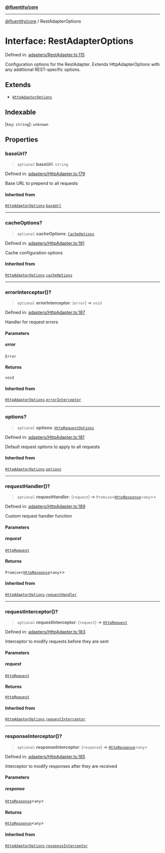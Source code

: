 [**@fluentity/core**](../README.md)

***

[@fluentity/core](../globals.md) / RestAdapterOptions

# Interface: RestAdapterOptions

Defined in: [adapters/RestAdapter.ts:115](https://github.com/cedricpierre/fluentity-core/blob/b9e907b503f5d8cbc83b38cdb5626da057589278/src/adapters/RestAdapter.ts#L115)

Configuration options for the RestAdapter.
Extends HttpAdapterOptions with any additional REST-specific options.

## Extends

- [`HttpAdapterOptions`](HttpAdapterOptions.md)

## Indexable

\[`key`: `string`\]: `unknown`

## Properties

### baseUrl?

> `optional` **baseUrl**: `string`

Defined in: [adapters/HttpAdapter.ts:179](https://github.com/cedricpierre/fluentity-core/blob/b9e907b503f5d8cbc83b38cdb5626da057589278/src/adapters/HttpAdapter.ts#L179)

Base URL to prepend to all requests

#### Inherited from

[`HttpAdapterOptions`](HttpAdapterOptions.md).[`baseUrl`](HttpAdapterOptions.md#baseurl)

***

### cacheOptions?

> `optional` **cacheOptions**: [`CacheOptions`](CacheOptions.md)

Defined in: [adapters/HttpAdapter.ts:191](https://github.com/cedricpierre/fluentity-core/blob/b9e907b503f5d8cbc83b38cdb5626da057589278/src/adapters/HttpAdapter.ts#L191)

Cache configuration options

#### Inherited from

[`HttpAdapterOptions`](HttpAdapterOptions.md).[`cacheOptions`](HttpAdapterOptions.md#cacheoptions)

***

### errorInterceptor()?

> `optional` **errorInterceptor**: (`error`) => `void`

Defined in: [adapters/HttpAdapter.ts:187](https://github.com/cedricpierre/fluentity-core/blob/b9e907b503f5d8cbc83b38cdb5626da057589278/src/adapters/HttpAdapter.ts#L187)

Handler for request errors

#### Parameters

##### error

`Error`

#### Returns

`void`

#### Inherited from

[`HttpAdapterOptions`](HttpAdapterOptions.md).[`errorInterceptor`](HttpAdapterOptions.md#errorinterceptor)

***

### options?

> `optional` **options**: [`HttpRequestOptions`](HttpRequestOptions.md)

Defined in: [adapters/HttpAdapter.ts:181](https://github.com/cedricpierre/fluentity-core/blob/b9e907b503f5d8cbc83b38cdb5626da057589278/src/adapters/HttpAdapter.ts#L181)

Default request options to apply to all requests

#### Inherited from

[`HttpAdapterOptions`](HttpAdapterOptions.md).[`options`](HttpAdapterOptions.md#options)

***

### requestHandler()?

> `optional` **requestHandler**: (`request`) => `Promise`\<[`HttpResponse`](../classes/HttpResponse.md)\<`any`\>\>

Defined in: [adapters/HttpAdapter.ts:189](https://github.com/cedricpierre/fluentity-core/blob/b9e907b503f5d8cbc83b38cdb5626da057589278/src/adapters/HttpAdapter.ts#L189)

Custom request handler function

#### Parameters

##### request

[`HttpRequest`](../classes/HttpRequest.md)

#### Returns

`Promise`\<[`HttpResponse`](../classes/HttpResponse.md)\<`any`\>\>

#### Inherited from

[`HttpAdapterOptions`](HttpAdapterOptions.md).[`requestHandler`](HttpAdapterOptions.md#requesthandler)

***

### requestInterceptor()?

> `optional` **requestInterceptor**: (`request`) => [`HttpRequest`](../classes/HttpRequest.md)

Defined in: [adapters/HttpAdapter.ts:183](https://github.com/cedricpierre/fluentity-core/blob/b9e907b503f5d8cbc83b38cdb5626da057589278/src/adapters/HttpAdapter.ts#L183)

Interceptor to modify requests before they are sent

#### Parameters

##### request

[`HttpRequest`](../classes/HttpRequest.md)

#### Returns

[`HttpRequest`](../classes/HttpRequest.md)

#### Inherited from

[`HttpAdapterOptions`](HttpAdapterOptions.md).[`requestInterceptor`](HttpAdapterOptions.md#requestinterceptor)

***

### responseInterceptor()?

> `optional` **responseInterceptor**: (`response`) => [`HttpResponse`](../classes/HttpResponse.md)\<`any`\>

Defined in: [adapters/HttpAdapter.ts:185](https://github.com/cedricpierre/fluentity-core/blob/b9e907b503f5d8cbc83b38cdb5626da057589278/src/adapters/HttpAdapter.ts#L185)

Interceptor to modify responses after they are received

#### Parameters

##### response

[`HttpResponse`](../classes/HttpResponse.md)\<`any`\>

#### Returns

[`HttpResponse`](../classes/HttpResponse.md)\<`any`\>

#### Inherited from

[`HttpAdapterOptions`](HttpAdapterOptions.md).[`responseInterceptor`](HttpAdapterOptions.md#responseinterceptor)
